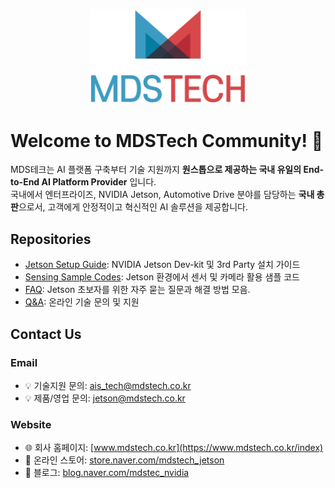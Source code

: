 <p align="center">
  <img src="https://github.com/MDSTech-Jetson/.github/blob/myungsu/profile/img/mdstech_logo.png?raw=true" width="250"/>
</p>
  
# Welcome to MDSTech Community! 👋

MDS테크는 AI 플랫폼 구축부터 기술 지원까지 **원스톱으로 제공하는 국내 유일의 End-to-End AI Platform Provider**  입니다.  
국내에서 엔터프라이즈, NVIDIA Jetson, Automotive Drive 분야를 담당하는 **국내 총판**으로서, 고객에게 안정적이고 혁신적인 AI 솔루션을 제공합니다.

## Repositories
- [Jetson Setup Guide](https://github.com/MDSTech-Jetson/Jetson-Setup-Guide): NVIDIA Jetson Dev-kit 및 3rd Party 설치 가이드
- [Sensing Sample Codes](https://github.com/MDSTech-Jetson/Sensing-Sample-Codes): Jetson 환경에서 센서 및 카메라 활용 샘플 코드
- [FAQ](https://github.com/MDSTech-Jetson/FAQ): Jetson 초보자를 위한 자주 묻는 질문과 해결 방법 모음.
- [Q&A](https://github.com/orgs/MDSTech-Jetson/discussions): 온라인 기술 문의 및 지원

## Contact Us

### Email
- 💡 기술지원 문의: ais_tech@mdstech.co.kr  
- 💡 제품/영업 문의: jetson@mdstech.co.kr  

### Website
- 🌐 회사 홈페이지: [www.mdstech.co.kr](https://www.mdstech.co.kr/index)  
- 🛒 온라인 스토어: [store.naver.com/mdstech_jetson](https://smartstore.naver.com/nvidia_jetson)  
- 📝 블로그: [blog.naver.com/mdstec_nvidia](https://blog.naver.com/mdstec_nvidia)
